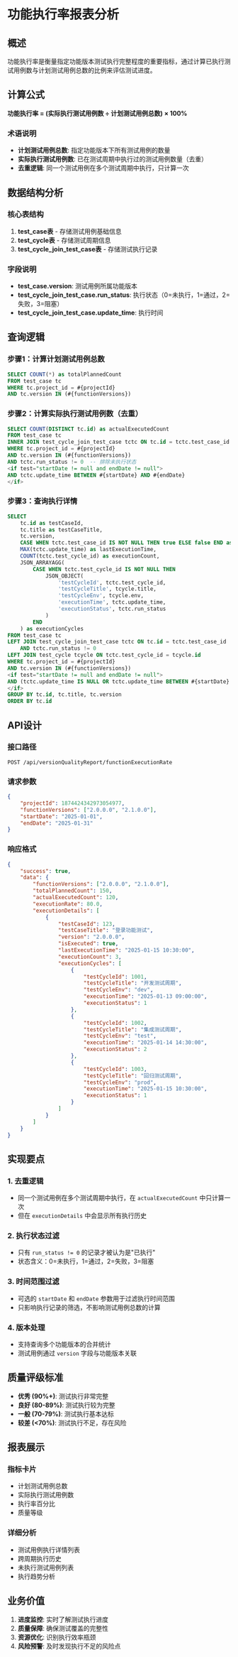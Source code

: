 
# 功能执行率报表分析

## 概述

功能执行率是衡量指定功能版本测试执行完整程度的重要指标，通过计算已执行测试用例数与计划测试用例总数的比例来评估测试进度。

## 计算公式

**功能执行率 = (实际执行测试用例数 ÷ 计划测试用例总数) × 100%**

### 术语说明
- **计划测试用例总数**: 指定功能版本下所有测试用例的数量
- **实际执行测试用例数**: 已在测试周期中执行过的测试用例数量（去重）
- **去重逻辑**: 同一个测试用例在多个测试周期中执行，只计算一次

## 数据结构分析

### 核心表结构
1. **test_case表** - 存储测试用例基础信息
2. **test_cycle表** - 存储测试周期信息
3. **test_cycle_join_test_case表** - 存储测试执行记录

### 字段说明
- **test_case.version**: 测试用例所属功能版本
- **test_cycle_join_test_case.run_status**: 执行状态（0=未执行，1=通过，2=失败，3=阻塞）
- **test_cycle_join_test_case.update_time**: 执行时间

## 查询逻辑

### 步骤1：计算计划测试用例总数
```sql
SELECT COUNT(*) as totalPlannedCount
FROM test_case tc
WHERE tc.project_id = #{projectId}
AND tc.version IN (#{functionVersions})
```

### 步骤2：计算实际执行测试用例数（去重）
```sql
SELECT COUNT(DISTINCT tc.id) as actualExecutedCount
FROM test_case tc
INNER JOIN test_cycle_join_test_case tctc ON tc.id = tctc.test_case_id
WHERE tc.project_id = #{projectId}
AND tc.version IN (#{functionVersions})
AND tctc.run_status != 0  -- 排除未执行状态
<if test="startDate != null and endDate != null">
AND tctc.update_time BETWEEN #{startDate} AND #{endDate}
</if>
```

### 步骤3：查询执行详情
```sql
SELECT 
    tc.id as testCaseId,
    tc.title as testCaseTitle,
    tc.version,
    CASE WHEN tctc.test_case_id IS NOT NULL THEN true ELSE false END as isExecuted,
    MAX(tctc.update_time) as lastExecutionTime,
    COUNT(tctc.test_cycle_id) as executionCount,
    JSON_ARRAYAGG(
        CASE WHEN tctc.test_cycle_id IS NOT NULL THEN
            JSON_OBJECT(
                'testCycleId', tctc.test_cycle_id,
                'testCycleTitle', tcycle.title,
                'testCycleEnv', tcycle.env,
                'executionTime', tctc.update_time,
                'executionStatus', tctc.run_status
            )
        END
    ) as executionCycles
FROM test_case tc
LEFT JOIN test_cycle_join_test_case tctc ON tc.id = tctc.test_case_id 
    AND tctc.run_status != 0
LEFT JOIN test_cycle tcycle ON tctc.test_cycle_id = tcycle.id
WHERE tc.project_id = #{projectId}
AND tc.version IN (#{functionVersions})
<if test="startDate != null and endDate != null">
AND (tctc.update_time IS NULL OR tctc.update_time BETWEEN #{startDate} AND #{endDate})
</if>
GROUP BY tc.id, tc.title, tc.version
ORDER BY tc.id
```

## API设计

### 接口路径
`POST /api/versionQualityReport/functionExecutionRate`

### 请求参数
```json
{
    "projectId": 1874424342973054977,
    "functionVersions": ["2.0.0.0", "2.1.0.0"],
    "startDate": "2025-01-01",
    "endDate": "2025-01-31"
}
```

### 响应格式
```json
{
    "success": true,
    "data": {
        "functionVersions": ["2.0.0.0", "2.1.0.0"],
        "totalPlannedCount": 150,
        "actualExecutedCount": 120,
        "executionRate": 80.0,
        "executionDetails": [
            {
                "testCaseId": 123,
                "testCaseTitle": "登录功能测试",
                "version": "2.0.0.0",
                "isExecuted": true,
                "lastExecutionTime": "2025-01-15 10:30:00",
                "executionCount": 3,
                "executionCycles": [
                    {
                        "testCycleId": 1001,
                        "testCycleTitle": "开发测试周期",
                        "testCycleEnv": "dev",
                        "executionTime": "2025-01-13 09:00:00",
                        "executionStatus": 1
                    },
                    {
                        "testCycleId": 1002,
                        "testCycleTitle": "集成测试周期",
                        "testCycleEnv": "test",
                        "executionTime": "2025-01-14 14:30:00",
                        "executionStatus": 2
                    },
                    {
                        "testCycleId": 1003,
                        "testCycleTitle": "回归测试周期",
                        "testCycleEnv": "prod",
                        "executionTime": "2025-01-15 10:30:00",
                        "executionStatus": 1
                    }
                ]
            }
        ]
    }
}
```

## 实现要点

### 1. 去重逻辑
- 同一个测试用例在多个测试周期中执行，在 `actualExecutedCount` 中只计算一次
- 但在 `executionDetails` 中会显示所有执行历史

### 2. 执行状态过滤
- 只有 `run_status != 0` 的记录才被认为是"已执行"
- 状态含义：0=未执行，1=通过，2=失败，3=阻塞

### 3. 时间范围过滤
- 可选的 `startDate` 和 `endDate` 参数用于过滤执行时间范围
- 只影响执行记录的筛选，不影响测试用例总数的计算

### 4. 版本处理
- 支持查询多个功能版本的合并统计
- 测试用例通过 `version` 字段与功能版本关联

## 质量评级标准

- **优秀 (90%+)**: 测试执行非常完整
- **良好 (80-89%)**: 测试执行较为完整
- **一般 (70-79%)**: 测试执行基本达标
- **较差 (<70%)**: 测试执行不足，存在风险

## 报表展示

### 指标卡片
- 计划测试用例总数
- 实际执行测试用例数
- 执行率百分比
- 质量等级

### 详细分析
- 测试用例执行详情列表
- 跨周期执行历史
- 未执行测试用例列表
- 执行趋势分析

## 业务价值

1. **进度监控**: 实时了解测试执行进度
2. **质量保障**: 确保测试覆盖的完整性
3. **资源优化**: 识别执行效率瓶颈
4. **风险预警**: 及时发现执行不足的风险点
